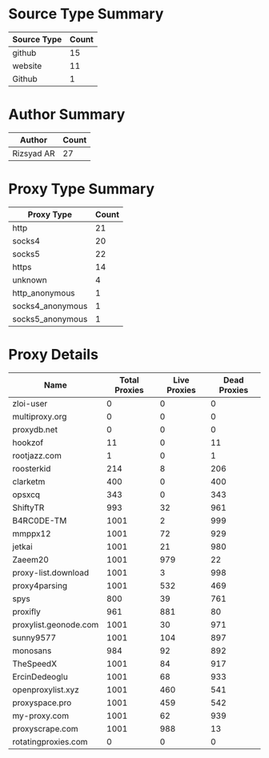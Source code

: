 # Source Type Summary

| Source Type | Count |
|-------------|-------|
| github | 15 |
| website | 11 |
| Github | 1 |


# Author Summary

| Author | Count |
|--------|-------|
| Rizsyad AR | 27 |


# Proxy Type Summary

| Proxy Type | Count |
|------------|-------|
| http | 21 |
| socks4 | 20 |
| socks5 | 22 |
| https | 14 |
| unknown | 4 |
| http_anonymous | 1 |
| socks4_anonymous | 1 |
| socks5_anonymous | 1 |


# Proxy Details

| Name | Total Proxies | Live Proxies | Dead Proxies |
|------|---------------|--------------|---------------|
| zloi-user | 0 | 0 | 0 |
| multiproxy.org | 0 | 0 | 0 |
| proxydb.net | 0 | 0 | 0 |
| hookzof | 11 | 0 | 11 |
| rootjazz.com | 1 | 0 | 1 |
| roosterkid | 214 | 8 | 206 |
| clarketm | 400 | 0 | 400 |
| opsxcq | 343 | 0 | 343 |
| ShiftyTR | 993 | 32 | 961 |
| B4RC0DE-TM | 1001 | 2 | 999 |
| mmppx12 | 1001 | 72 | 929 |
| jetkai | 1001 | 21 | 980 |
| Zaeem20 | 1001 | 979 | 22 |
| proxy-list.download | 1001 | 3 | 998 |
| proxy4parsing | 1001 | 532 | 469 |
| spys | 800 | 39 | 761 |
| proxifly | 961 | 881 | 80 |
| proxylist.geonode.com | 1001 | 30 | 971 |
| sunny9577 | 1001 | 104 | 897 |
| monosans | 984 | 92 | 892 |
| TheSpeedX | 1001 | 84 | 917 |
| ErcinDedeoglu | 1001 | 68 | 933 |
| openproxylist.xyz | 1001 | 460 | 541 |
| proxyspace.pro | 1001 | 459 | 542 |
| my-proxy.com | 1001 | 62 | 939 |
| proxyscrape.com | 1001 | 988 | 13 |
| rotatingproxies.com | 0 | 0 | 0 |
